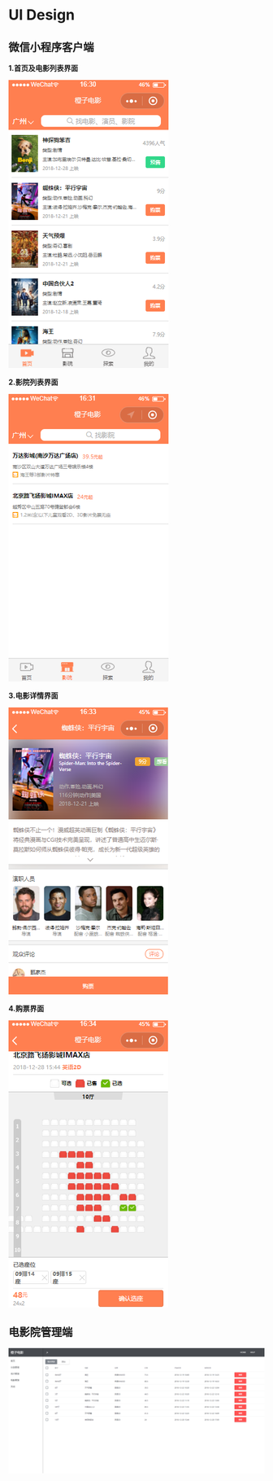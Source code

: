 # UI Design

## 微信小程序客户端

**1.首页及电影列表界面**

![](resources/ui_wx_home.png)

**2.影院列表界面**

![](resources/ui_wx_theater.png)

**3.电影详情界面**

![](resources/ui_wx_detail.png)

**4.购票界面**

![](resources/ui_wx_order.png)

## 电影院管理端

![](resources/ui_manager.png)
